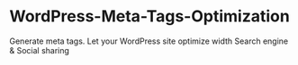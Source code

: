 # WordPress-Meta-Tags-Optimization
Generate meta tags. Let your WordPress site optimize width Search engine &amp; Social sharing
